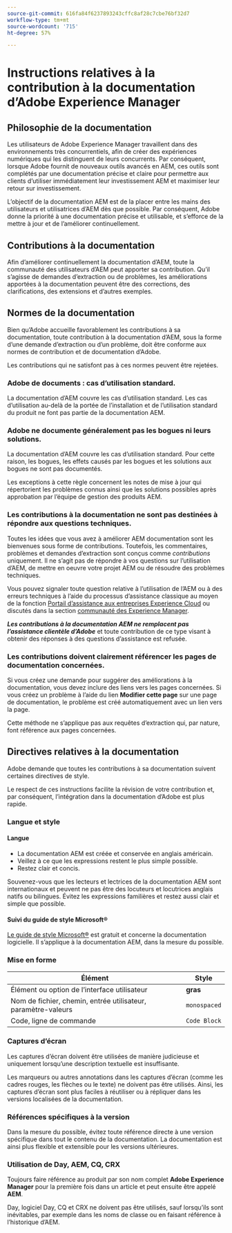 ```yaml
---
source-git-commit: 616fa84f6237893243cffc8af28c7cbe76bf32d7
workflow-type: tm+mt
source-wordcount: '715'
ht-degree: 57%

---
```

# Instructions relatives à la contribution à la documentation d’Adobe Experience Manager

## Philosophie de la documentation

Les utilisateurs de Adobe Experience Manager travaillent dans des environnements très concurrentiels, afin de créer des expériences numériques qui les distinguent de leurs concurrents. Par conséquent, lorsque Adobe fournit de nouveaux outils avancés en AEM, ces outils sont complétés par une documentation précise et claire pour permettre aux clients d’utiliser immédiatement leur investissement AEM et maximiser leur retour sur investissement.

L’objectif de la documentation AEM est de la placer entre les mains des utilisateurs et utilisatrices d’AEM dès que possible. Par conséquent, Adobe donne la priorité à une documentation précise et utilisable, et s’efforce de la mettre à jour et de l’améliorer continuellement.

## Contributions à la documentation

Afin d’améliorer continuellement la documentation d’AEM, toute la communauté des utilisateurs d’AEM peut apporter sa contribution. Qu’il s’agisse de demandes d’extraction ou de problèmes, les améliorations apportées à la documentation peuvent être des corrections, des clarifications, des extensions et d’autres exemples.

## Normes de la documentation

Bien qu’Adobe accueille favorablement les contributions à sa documentation, toute contribution à la documentation d’AEM, sous la forme d’une demande d’extraction ou d’un problème, doit être conforme aux normes de contribution et de documentation d’Adobe.

Les contributions qui ne satisfont pas à ces normes peuvent être rejetées.

### Adobe de documents : cas d’utilisation standard.

La documentation d’AEM couvre les cas d’utilisation standard. Les cas d’utilisation au-delà de la portée de l’installation et de l’utilisation standard du produit ne font pas partie de la documentation AEM.

### Adobe ne documente généralement pas les bogues ni leurs solutions.

La documentation d’AEM couvre les cas d’utilisation standard. Pour cette raison, les bogues, les effets causés par les bogues et les solutions aux bogues ne sont pas documentés.

Les exceptions à cette règle concernent les notes de mise à jour qui répertorient les problèmes connus ainsi que les solutions possibles après approbation par l’équipe de gestion des produits AEM.

### Les contributions à la documentation ne sont pas destinées à répondre aux questions techniques.

Toutes les idées que vous avez à améliorer AEM documentation sont les bienvenues sous forme de contributions. Toutefois, les commentaires, problèmes et demandes d’extraction sont conçus comme *contributions* uniquement. Il ne s’agit pas de répondre à vos questions sur l’utilisation d’AEM, de mettre en oeuvre votre projet AEM ou de résoudre des problèmes techniques.

Vous pouvez signaler toute question relative à l’utilisation de l’AEM ou à des erreurs techniques à l’aide du processus d’assistance classique au moyen de la fonction [Portail d’assistance aux entreprises Experience Cloud](https://experienceleague.adobe.com/fr?support-solution=General#support) ou discutés dans la section [communauté des Experience Manager](https://experienceleaguecommunities.adobe.com/t5/adobe-experience-manager/ct-p/adobe-experience-manager-community?profile.language=fr).

***Les contributions à la documentation AEM ne remplacent pas l’assistance clientèle d’Adobe*** et toute contribution de ce type visant à obtenir des réponses à des questions d’assistance est refusée.

### Les contributions doivent clairement référencer les pages de documentation concernées.

Si vous créez une demande pour suggérer des améliorations à la documentation, vous devez inclure des liens vers les pages concernées. Si vous créez un problème à l’aide du lien **Modifier cette page** sur une page de documentation, le problème est créé automatiquement avec un lien vers la page.

Cette méthode ne s’applique pas aux requêtes d’extraction qui, par nature, font référence aux pages concernées.

## Directives relatives à la documentation

Adobe demande que toutes les contributions à sa documentation suivent certaines directives de style.

Le respect de ces instructions facilite la révision de votre contribution et, par conséquent, l’intégration dans la documentation d’Adobe est plus rapide.

### Langue et style

#### Langue

* La documentation AEM est créée et conservée en anglais américain.
* Veillez à ce que les expressions restent le plus simple possible.
* Restez clair et concis.

Souvenez-vous que les lecteurs et lectrices de la documentation AEM sont internationaux et peuvent ne pas être des locuteurs et locutrices anglais natifs ou bilingues. Évitez les expressions familières et restez aussi clair et simple que possible.

#### Suivi du guide de style Microsoft®

[Le guide de style Microsoft®](https://learn.microsoft.com/en-us/style-guide/welcome/) est gratuit et concerne la documentation logicielle. Il s’applique à la documentation AEM, dans la mesure du possible.

### Mise en forme

| Élément | Style |
|---|---|
| Élément ou option de l’interface utilisateur | **gras** |
| Nom de fichier, chemin, entrée utilisateur, paramètre-valeurs | `monospaced` |
| Code, ligne de commande | ```Code Block``` |

### Captures d’écran

Les captures d’écran doivent être utilisées de manière judicieuse et uniquement lorsqu’une description textuelle est insuffisante.

Les marqueurs ou autres annotations dans les captures d’écran (comme les cadres rouges, les flèches ou le texte) ne doivent pas être utilisés. Ainsi, les captures d’écran sont plus faciles à réutiliser ou à répliquer dans les versions localisées de la documentation.

### Références spécifiques à la version

Dans la mesure du possible, évitez toute référence directe à une version spécifique dans tout le contenu de la documentation. La documentation est ainsi plus flexible et extensible pour les versions ultérieures.

### Utilisation de Day, AEM, CQ, CRX

Toujours faire référence au produit par son nom complet **Adobe Experience Manager** pour la première fois dans un article et peut ensuite être appelé **AEM**.

Day, logiciel Day, CQ et CRX ne doivent pas être utilisés, sauf lorsqu’ils sont inévitables, par exemple dans les noms de classe ou en faisant référence à l’historique d’AEM.